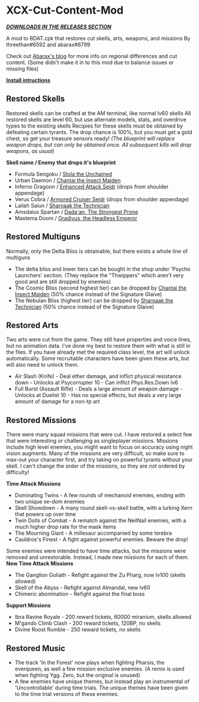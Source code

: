 # XCX-Cut-Content-Mod
***[DOWNLOADS IN THE RELEASES SECTION](https://github.com/threethan/XCX-Cut-Content-Mod/releases/tag/v1.0)***

A mod to BDAT.cpk that restores cut skells, arts, weapons, and missions
By threethan#6592 and abarax#6799

Check out [Abarax's blog](https://recedingrust.wordpress.com/) for more info on regional differences and cut content. (Some didn't make it in to this mod due to balance issues or missing files)

**[Install intructions](INSTALL.md)**

## Restored Skells
Restored skells can be crafted at the AM terminal, like normal lv60 skells
All restored skells are level 60, but use alternate models, stats, and overdrive types to the existing skells
Recipies for these skells must be obtained by defeating certain tyrants. The drop chance is 100%, but you must get a gold chest, so get your treasure sensors ready!
*(The blueprint will replace weapon drops, but can only be obtained once. All subsequent kills will drop weapons, as usual)*

**Skell name / Enemy that drops it's blueprint**
- Formula Sengoku / [Stola the Unchained](https://frontiernav.jahed.dev/explore/xenoblade-chronicles-x/visualisations/maps/entities/eKlVsEFo)
- Urban Daemon / [Chantai the Insect Maiden](https://frontiernav.jahed.dev/explore/xenoblade-chronicles-x/visualisations/maps/entities/peKVDbOU3)
- Inferno Dragoon / [Enhanced Attack Seidr](https://frontiernav.jahed.dev/explore/xenoblade-chronicles-x/visualisations/maps/entities/euuRjcxL) (drops from shoulder appendage)
- Verus Cobra / [Armored Cruiser Seidr](https://frontiernav.jahed.dev/explore/xenoblade-chronicles-x/visualisations/maps/entities/edmUZDfB) (drops from shoulder appendage)
- Lailah Saiun / [Sharnaak the Technician](https://frontiernav.jahed.dev/explore/xenoblade-chronicles-x/visualisations/maps/entities/erAr5dOd)
- Amsdaius Spartan / [Dada'an, The Strongest Prone](https://frontiernav.jahed.dev/explore/xenoblade-chronicles-x/visualisations/maps/entities/e7YRAZ2r)
- Mastema Doom / [Gradivus, the Headless Emperor](https://frontiernav.jahed.dev/explore/xenoblade-chronicles-x/visualisations/maps/entities/eWIdRvhw)

## Restored Multiguns
Normally, only the Delta Bliss is obtainable, but there exists a whole line of multiguns
- The delta bliss and lower tiers can be bought in the shop under 'Psycho Launchers' section. (They replace the "Thwippers" which aren't very good and are still dropped by enemies)
- The Cosmic Bliss (second highest tier) can be dropped by [Chantai the Insect Maiden](https://frontiernav.jahed.dev/explore/xenoblade-chronicles-x/visualisations/maps/entities/peKVDbOU3) (50% chance instead of the Signature Glaive)
- The Nebulan Bliss (highest tier) can be dropped by [Sharnaak the Technician](https://frontiernav.jahed.dev/explore/xenoblade-chronicles-x/visualisations/maps/entities/erAr5dOd) (50% chance instead of the Signature Glaive)

## Restored Arts
Two arts were cut from the game. They still have properties and voice lines, but no animation data. I've done my best to restore them with what is still in the files.
If you have already met the required class level, the art will unlock automatically.
Some recruitable characters have been given these arts, but will also need to unlock them.
- Air Slash (Knife) - Deal ether damage, and inflict physical resistance down - Unlocks at Psycorrupter 10 - Can inflict Phys.Res.Down lv6
- Full Burst (Assault Rifle) - Deals a large amount of weapon damage - Unlocks at Duelist 10 - Has no special effects, but deals a very large amount of damage for a non-tp art

## Restored Missions
There were many squad missions that were cut. I have restored a select few that were interesting or challenging as singleplayer missions.
Missions include high level enemies, you might want to focus on accuracy using night vision augments.
Many of the missions are very difficult, so make sure to max-out your character first, and try taking on powerful tyrants without your skell.
I can't change the order of the missions, so they are *not* ordered by difficulty!

**Time Attack Missions**
- Dominating Twins - A few rounds of mechanoid enemies, ending with two unique xe-dom enemies
- Skell Showdown - A many round skell-vs-skell battle, with a lurking Xern that powers up over time
- Twin Dolls of Combat - A rematch against the NeilNail enemies, with a much higher drop rate for the mask items
- The Mourning Giant - A millesaur accompanied by some terebra
- Cauldros's Finest - A fight against powerful enemies. Beware the drop!

Some enemies were intended to have time attacks, but the missions were removed and unrestorable. Instead, I made new missions for each of them.
**New Time Attack Missions**
- The Ganglion Goliath - Refight against the Zu Pharg, now lv100 (skells allowed)
- Skell of the Abyss - Refight against Almandal, new lv60
- Chimeric abomination - Refight against the final boss

**Support Missions**
- Ibra Ravine Royale - 200 reward tickets, 60000 miranium, skells allowed
- M'gando Climb Clash - 200 reward tickets, 120BP, no skells
- Divine Roost Rumble - 250 reward tickets, no skells

## Restored Music
- The track 'In the Forest' now plays when fighting Pharsis, the everqueen, as well a few mission exclusive enemies. (A remix is used when fighting Ygg. Zero, but the original is unused)
- A few enemies have unique themes, but instead play an instrumental of 'Uncontrollable' during time trials. The unique themes have been given to the time trial versions of these enemies.
